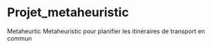 # Projet_metaheuristic
Metaheurtic
Metaheuristic pour planifier les itinéraires de transport en commun
